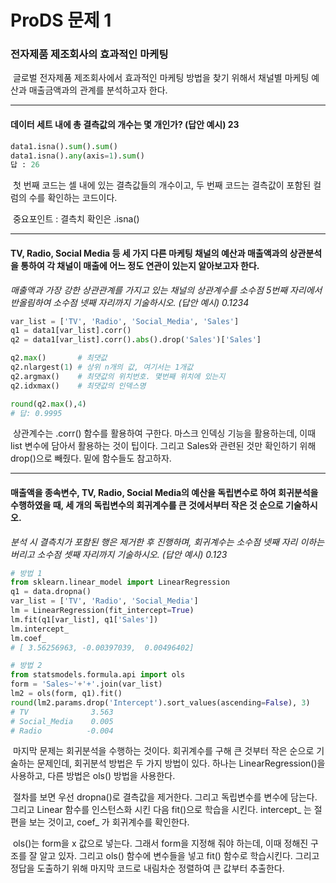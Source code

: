 # ProDS 문제 1



### 전자제품 제조회사의 효과적인 마케팅

​	글로벌 전자제품 제조회사에서 효과적인 마케팅 방법을 찾기 위해서 채널별 마케팅 예산과 매출금액과의 관계를 분석하고자 한다.



---



#### 데이터 세트 내에 총 결측값의 개수는 몇 개인가? (답안 예시) 23



```python
data1.isna().sum().sum()
data1.isna().any(axis=1).sum()
답 : 26
```

​	첫 번째 코드는 셀 내에 있는 결측값들의 개수이고, 두 번째 코드는 결측값이 포함된 컬럼의 수를 확인하는 코드이다.

​	중요포인트 : 결측치 확인은 .isna()



---



#### TV, Radio, Social Media 등 세 가지 다른 마케팅 채널의 예산과 매출액과의 상관분석을 통하여 각 채널이 매출에 어느 정도 연관이 있는지 알아보고자 한다. 
*매출액과 가장 강한 상관관계를 가지고 있는 채널의 상관계수를 소수점 5번째 자리에서 반올림하여 소수점 넷째 자리까지 기술하시오. (답안 예시) 0.1234*

```python
var_list = ['TV', 'Radio', 'Social_Media', 'Sales']
q1 = data1[var_list].corr()
q2 = data1[var_list].corr().abs().drop('Sales')['Sales']

q2.max()       # 최댓값
q2.nlargest(1) # 상위 n개의 값, 여기서는 1개값
q2.argmax()    # 최댓값의 위치번호. 몇번째 위치에 있는지
q2.idxmax()    # 최댓값의 인덱스명

round(q2.max(),4)
# 답: 0.9995
```

​	상관계수는 .corr() 함수를 활용하여 구한다. 마스크 인덱싱 기능을 활용하는데, 이때 list 변수에 담아서 활용하는 것이 팁이다. 그리고 Sales와 관련된 것만 확인하기 위해 drop()으로 빼줬다. 밑에 함수들도 참고하자.



----



#### 매출액을 종속변수, TV, Radio, Social Media의 예산을 독립변수로 하여 회귀분석을 수행하였을 때, 세 개의 독립변수의 회귀계수를 큰 것에서부터 작은 것 순으로 기술하시오. 
*분석 시 결측치가 포함된 행은 제거한 후 진행하며, 회귀계수는 소수점 넷째 자리 이하는 버리고 소수점 셋째 자리까지 기술하시오. (답안 예시) 0.123*

```python
# 방법 1
from sklearn.linear_model import LinearRegression
q1 = data.dropna()
var_list = ['TV', 'Radio', 'Social_Media']
lm = LinearRegression(fit_intercept=True)
lm.fit(q1[var_list], q1['Sales'])
lm.intercept_
lm.coef_
# [ 3.56256963, -0.00397039,  0.00496402]

# 방법 2
from statsmodels.formula.api import ols
form = 'Sales~'+'+'.join(var_list)
lm2 = ols(form, q1).fit()
round(lm2.params.drop('Intercept').sort_values(ascending=False), 3)
# TV              3.563
# Social_Media    0.005
# Radio          -0.004
```

​	마지막 문제는 회귀분석을 수행하는 것이다. 회귀계수를 구해 큰 것부터 작은 순으로 기술하는 문제인데, 회귀분석 방법은 두 가지 방법이 있다. 하나는 LinearRegression()을 사용하고, 다른 방법은 ols() 방법을 사용한다.

​	절차를 보면 우선 dropna()로 결측값을 제거한다. 그리고 독립변수를 변수에 담는다. 그리고 Linear 함수를 인스턴스화 시킨 다음 fit()으로 학습을 시킨다. intercept_ 는 절편을 보는 것이고, coef_ 가 회귀계수를 확인한다.

​	ols()는 form을  x 값으로 넣는다. 그래서 form을 지정해 줘야 하는데, 이때 정해진 구조를 잘 알고 있자. 그리고 ols() 함수에 변수들을 넣고 fit() 함수로 학습시킨다. 그리고 정답을 도출하기 위해 마지막 코드로 내림차순 정렬하여 큰 값부터 추출한다.